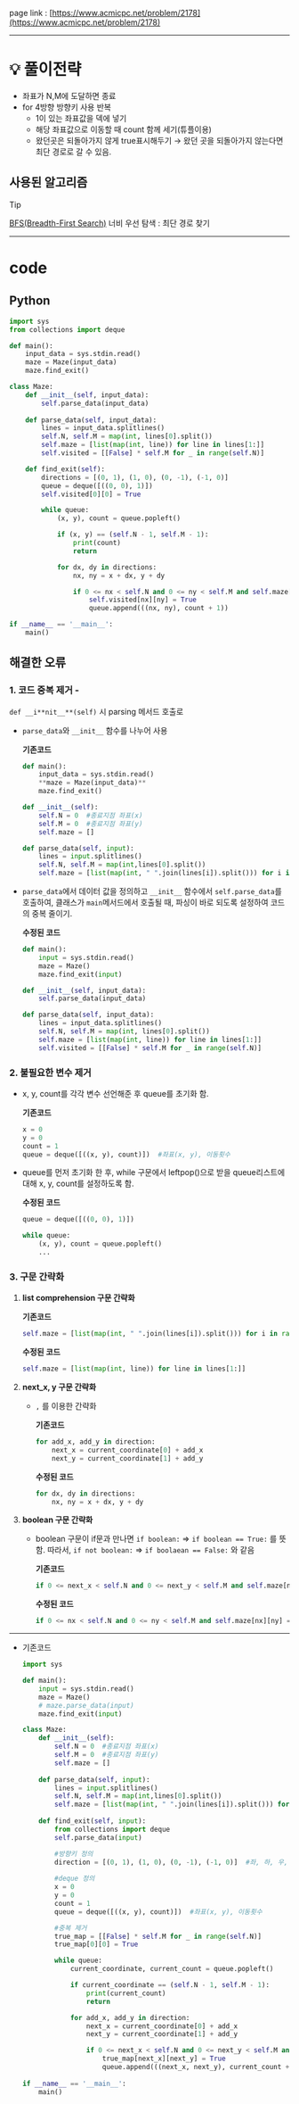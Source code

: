 page link : [https://www.acmicpc.net/problem/2178](https://www.acmicpc.net/problem/2178)

---

# 💡 풀이전략
- 좌표가 N,M에 도달하면 종료
- for 4방향 방향키 사용 반복
    - 1이 있는 좌표값을 덱에 넣기
    - 해당 좌표값으로 이동할 때 count 함께 세기(튜플이용)
    - 왔던곳은 되돌아가지 않게 true표시해두기
        → 왔던 곳을 되돌아가지 않는다면 최단 경로로 갈 수 있음.
        
## 사용된 알고리즘


> [!tip]
> [BFS(Breadth-First Search)](https://www.notion.so/DFS-BFS-530e0c8b66da4f0090555edcb738061f?pvs=21) 너비 우선 탐색 : 최단 경로 찾기

---

# code

## Python

```python
import sys
from collections import deque

def main():
    input_data = sys.stdin.read()
    maze = Maze(input_data)
    maze.find_exit()

class Maze:
    def __init__(self, input_data):
        self.parse_data(input_data)
    
    def parse_data(self, input_data):
        lines = input_data.splitlines()
        self.N, self.M = map(int, lines[0].split())
        self.maze = [list(map(int, line)) for line in lines[1:]]
        self.visited = [[False] * self.M for _ in range(self.N)]

    def find_exit(self):
        directions = [(0, 1), (1, 0), (0, -1), (-1, 0)]
        queue = deque([((0, 0), 1)])
        self.visited[0][0] = True

        while queue:
            (x, y), count = queue.popleft()

            if (x, y) == (self.N - 1, self.M - 1):
                print(count)
                return

            for dx, dy in directions:
                nx, ny = x + dx, y + dy

                if 0 <= nx < self.N and 0 <= ny < self.M and self.maze[nx][ny] == 1 and not self.visited[nx][ny]:
                    self.visited[nx][ny] = True
                    queue.append(((nx, ny), count + 1))

if __name__ == '__main__':
    main()
```

## 해결한 오류

### 1. 코드 중복 제거 - 
`def __i**nit__**(self)` 시 parsing 메서드 호출로

- `parse_data`와 `__init__` 함수를 나누어 사용
    
    **기존코드**
    
    ```python
    def main():
        input_data = sys.stdin.read()
        **maze = Maze(input_data)**
        maze.find_exit()
    
    def __init__(self):
        self.N = 0  #종료지점 좌표(x)
        self.M = 0  #종료지점 좌표(y)
        self.maze = []
    
    def parse_data(self, input):
        lines = input.splitlines()
        self.N, self.M = map(int,lines[0].split())
        self.maze = [list(map(int, " ".join(lines[i]).split())) for i in range(1, len(lines))]
    ```
    
- `parse_data`에서 데이터 값을 정의하고 `__init__` 함수에서 `self.parse_data`를 호출하여, 클래스가 `main`메서드에서 호출될 때, 파싱이 바로 되도록 설정하여 코드의 중복 줄이기.
    
    **수정된 코드**
    
    ```python
    def main():
        input = sys.stdin.read()
        maze = Maze()
        maze.find_exit(input)
    
    def __init__(self, input_data):
        self.parse_data(input_data)
    
    def parse_data(self, input_data):
        lines = input_data.splitlines()
        self.N, self.M = map(int, lines[0].split())
        self.maze = [list(map(int, line)) for line in lines[1:]]
        self.visited = [[False] * self.M for _ in range(self.N)]
    ```
    

### 2. 불필요한 변수 제거

- x, y, count를 각각 변수 선언해준 후 queue를 초기화 함.
    
    **기존코드**
    
    ```python
    x = 0
    y = 0
    count = 1
    queue = deque([((x, y), count)])  #좌표(x, y), 이동횟수
    ```
    
- queue를 먼저 초기화 한 후, while 구문에서 leftpop()으로 받을 queue리스트에 대해 x, y, count를 설정하도록 함.
    
    **수정된 코드**
    
    ```python
    queue = deque([((0, 0), 1)])
    
    while queue:
        (x, y), count = queue.popleft()
        ...
    ```
    

### 3. 구문 간략화

1. **list comprehension 구문 간략화**
    
    **기존코드**
    
    ```python
    self.maze = [list(map(int, " ".join(lines[i]).split())) for i in range(1, len(lines))]
    ```
    
    **수정된 코드**
    
    ```python
    self.maze = [list(map(int, line)) for line in lines[1:]]
    ```
    
2. **next_x, y 구문 간략화**
    - `,` 를 이용한 간략화
        
        **기존코드**
        
        ```python
        for add_x, add_y in direction:
            next_x = current_coordinate[0] + add_x
            next_y = current_coordinate[1] + add_y
        ```
        
        **수정된 코드**
        
        ```python
        for dx, dy in directions:
            nx, ny = x + dx, y + dy
        ```
        
3. **boolean 구문 간략화**
    - boolean 구문이 if문과 만나면
     `if boolean:`  ⇒  `if boolean == True:` 를 뜻함.
    따라서, `if not boolean:`  ⇒  `if boolaean == False:` 와 같음
        
        **기존코드**
        
        ```python
        if 0 <= next_x < self.N and 0 <= next_y < self.M and self.maze[next_x][next_y] == 1 and **true_map[next_x][next_y] == False:**
        ```
        
        **수정된 코드**
        
        ```python
        if 0 <= nx < self.N and 0 <= ny < self.M and self.maze[nx][ny] == 1 and **not self.visited[nx][ny]:**
        ```
        

---

- 기존코드
    
    ```python
    import sys
    
    def main():
        input = sys.stdin.read()
        maze = Maze()
        # maze.parse_data(input)
        maze.find_exit(input)
    
    class Maze:
        def __init__(self):
            self.N = 0  #종료지점 좌표(x)
            self.M = 0  #종료지점 좌표(y)
            self.maze = []
        
        def parse_data(self, input):
            lines = input.splitlines()
            self.N, self.M = map(int,lines[0].split())
            self.maze = [list(map(int, " ".join(lines[i]).split())) for i in range(1, len(lines))]
        
        def find_exit(self, input):
            from collections import deque
            self.parse_data(input)
    
            #방향키 정의
            direction = [(0, 1), (1, 0), (0, -1), (-1, 0)]  #좌, 하, 우, 상
            
            #deque 정의
            x = 0
            y = 0
            count = 1
            queue = deque([((x, y), count)])  #좌표(x, y), 이동횟수
    
            #중복 제거
            true_map = [[False] * self.M for _ in range(self.N)]
            true_map[0][0] = True
    
            while queue:
                current_coordinate, current_count = queue.popleft()
    
                if current_coordinate == (self.N - 1, self.M - 1):
                    print(current_count)
                    return
    
                for add_x, add_y in direction:
                    next_x = current_coordinate[0] + add_x
                    next_y = current_coordinate[1] + add_y
    
                    if 0 <= next_x < self.N and 0 <= next_y < self.M and self.maze[next_x][next_y] == 1 and true_map[next_x][next_y] == False:
                        true_map[next_x][next_y] = True
                        queue.append(((next_x, next_y), current_count + 1))
                        
    if __name__ == '__main__':
        main()
    ```
